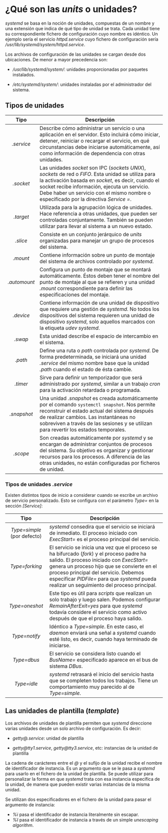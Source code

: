 
# ¿Qué son las _units_ o unidades?

_systemd_ se basa en la noción de unidades, compuestas de un nombre y una extensión que indica de qué tipo de unidad se trata. Cada unidad tiene su correspondiente fichero de configuración cuyo nombre es idéntico. Un ejemplo sería el servicio _httpd.service_ cuyo fichero de configuración sería _/usr/lib/systemd/system/httpd.service_.

Los archivos de configuración de las unidades se cargan desde dos ubicaciones. De menor a mayor precedencia son:

* _/usr/lib/systemd/system/_: unidades proporcionadas por paquetes instalados.

* _/etc/systemd/system/_: unidades instaladas por el administrador del sistema.


## Tipos de unidades

| Tipo | Descripción |
| :---: | ----------- |
| _.service_ | Describe cómo administrar un servicio o una aplicación en el servidor. Esto incluirá cómo iniciar, detener, reiniciar o recargar el servicio, en qué circunstancias debe iniciarse automáticamente, así como información de dependencia con otras unidades. |
| _.socket_ | Las unidades _socket_ son IPC (_sockets UNIX_), _sockets_ de red o _FIFO_. Esta unidad se utiliza para la activación basada en _socket_, es decir, cuando el socket recibe información, ejecuta un servicio. Debe haber un servicio con el mismo nombre o especificado por la directiva _Service =_. |
| _.target_ | Utilizada para la agrupación lógica de unidades. Hace referencia a otras unidades, que pueden ser controladas conjuntamente. También se pueden utilizar para llevar al sistema a un nuevo estado. |
| _.slice_ | Consiste en un conjunto jerárquico de _units_ organizadas para manejar un grupo de procesos del sistema. |
| _.mount_ | Contiene información sobre un punto de montaje del sistema de archivos controlado por _systemd_.
| _.automount_ | Configura un punto de montaje que se montará automáticamente. Éstos deben tener el nombre del punto de montaje al que se refieren y una unidad _.mount_ correspondiente para definir las especificaciones del montaje. |
| _.device_ | Contiene información de una unidad de dispositivo que requiere una gestión de _systemd_. No todos los dispositivos del sistema requieren una unidad de dispositivo _systemd_, solo aquellos marcados con la etiqueta _udev systemd_. |
| _.swap_ | Esta unidad describe el espacio de intercambio en el sistema. |
| _.path_ | Define una ruta o _path_ controlada por _systemd_. De forma predeterminada, se iniciará una unidad _.service_ del mismo nombre base que la unidad _.path_ cuando el estado de ésta cambie. |
| _.timer_ | Sirve para definir un temporizador que será administrado por _systemd_, similar a un trabajo _cron_ para la activación retardada o programada. |
| _.snapshot_ | Una unidad _.snapshot_ es creada automáticamente por el comando `systemctl snapshot`. Nos permite reconstruir el estado actual del sistema después de realizar cambios. Las instantáneas no sobreviven a través de las sesiones y se utilizan para revertir los estados temporales. |
| _.scope_ | Son creadas automáticamente por _systemd_ y se encargan de administrar conjuntos de procesos del sistema. Su objetivo es organizar y gestionar recursos para los procesos. A diferencia de las otras unidades, no están configuradas por ficheros de unidad. |


### Tipos de unidades _.service_

Existen distintos tipos de inicio a considerar cuando se escribe un archivo de servicio personalizado. Esto se configura con el parámetro _Type=_ en la sección _[Service]_:

| Tipo | Descripción |
| :---: | ----------- |
| _Type=simple_ (por defecto) | _systemd_ consedira que el servicio se iniciará de inmediato. El proceso iniciado con _ExecStart=_ es el proceso principal del servicio. |
| _Type=forking_ | El servicio se inicia una vez que el proceso se ha bifurcado (_fork_) y el proceso padre ha salido. El proceso iniciado con _ExecStart=_ genera un proceso hijo que se convierte en el proceso principal del servicio. Debemos especificar _PIDFile=_ para que _systemd_ pueda realizar un seguimiento del proceso principal. |
| _Type=oneshot_ | Este tipo es útil para _scripts_ que realizan un solo trabajo y luego salen. Podemos configurar _RemainAfterExit=yes_ para que _systemd_ todavía considere el servicio como activo después de que el proceso haya salido. |
| _Type=notify_ | Idéntico a _Type=simple_. En este caso, el _daemon_ enviará una señal a _systemd_ cuando esté listo, es decir, cuando haya terminado de iniciarse. |
| _Type=dbus_ | El servicio se considera listo cuando el _BusName=_ especificado aparece en el bus de sistema _DBus_. |
| _Type=idle_ | _systemd_ retrasará el inicio del servicio hasta que se completen todos los trabajos. Tiene un comportamiento muy parecido al de _Type=simple_. |


## Las unidades de plantilla (_template_)

Los archivos de unidades de plantilla permiten que _systemd_ direccione varias unidades desde un solo archivo de configuración. Es decir:

* _getty@.service_: unidad de plantilla

* _getty@tty1.service_, _getty@tty3.service_, etc: instancias de la unidad de plantilla

La cadena de carácteres entre el _@_ y el sufijo de la unidad recibe el nombre de identificador de instancia. Es un argumento que se le pasa a _systemd_ para usarlo en el fichero de la unidad de plantilla. Se puede utilizar para personalizar la forma en que _systemd_ trata con esa instancia específica de la unidad, de manera que pueden existir varias instancias de la misma unidad.

Se utilizan dos especificadores en el fichero de la unidad para pasar el argumento de instancia:

* _%i_ pasa el identificador de instancia literalmente sin escapar.
* _%I_ pasa el identificador de instancia a través de un simple _unescaping algorithm_.


















